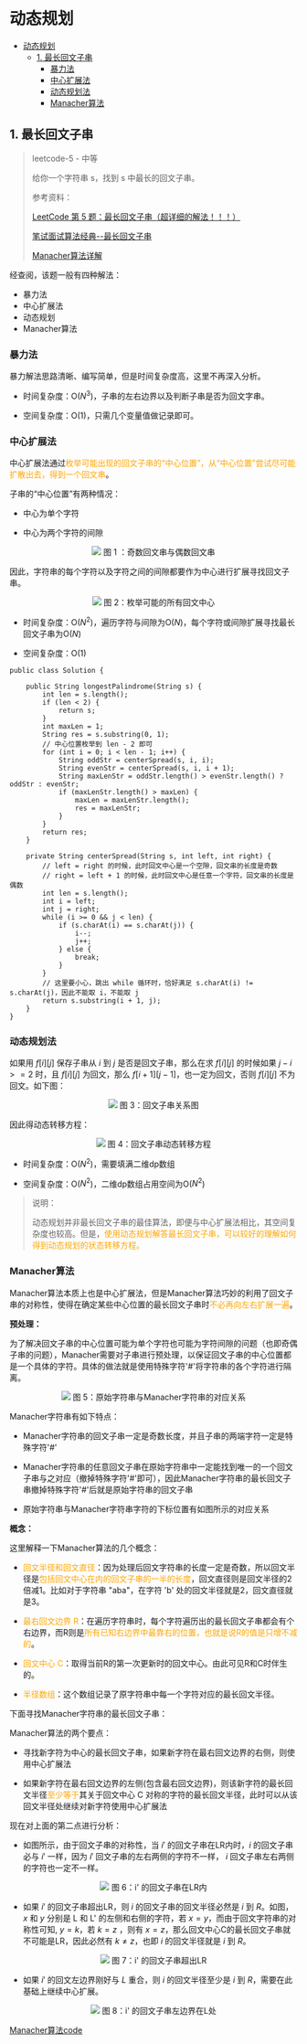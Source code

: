 # 动态规划
<!-- GFM-TOC -->
- [动态规划](#动态规划)
  - [1. 最长回文子串](#1-最长回文子串)
    - [暴力法](#暴力法)
    - [中心扩展法](#中心扩展法)
    - [动态规划法](#动态规划法)
    - [Manacher算法](#manacher算法)
<!-- GFM-TOC -->

## 1. 最长回文子串

> leetcode-5 - 中等
> 
> 给你一个字符串 s，找到 s 中最长的回文子串。
> 
> 参考资料：
> 
> [LeetCode 第 5 题：最长回文子串（超详细的解法！！！）](https://www.cxyxiaowu.com/2869.html)
> 
> [笔试面试算法经典--最长回文子串](https://blog.csdn.net/u013309870/article/details/70742315)
> 
> [Manacher算法详解](https://www.cnblogs.com/cloudplankroader/p/10988844.html)

经查阅，该题一般有四种解法：

- 暴力法
- 中心扩展法
- 动态规划
- Manacher算法


### 暴力法

暴力解法思路清晰、编写简单，但是时间复杂度高，这里不再深入分析。

- 时间复杂度：O($N^3$)，子串的左右边界以及判断子串是否为回文字串。

- 空间复杂度：O(1)，只需几个变量值做记录即可。

### 中心扩展法

中心扩展法通过<font color=orange>枚举可能出现的回文子串的“中心位置”，从“中心位置”尝试尽可能扩散出去，得到一个回文串</font>。

子串的“中心位置”有两种情况：

- 中心为单个字符

- 中心为两个字符的间隙

<center>
<image src="pictures\奇数回文串与偶数回文串.jpg">
图 1 ：奇数回文串与偶数回文串
</center>

因此，字符串的每个字符以及字符之间的间隙都要作为中心进行扩展寻找回文子串。

<center>
<image src="pictures\枚举可能的所有回文中心.jpg">
图 2：枚举可能的所有回文中心
</center>

- 时间复杂度：O($N^2$)，遍历字符与间隙为O($N$)，每个字符或间隙扩展寻找最长回文子串为O($N$)

- 空间复杂度：O(1)

```
public class Solution {

    public String longestPalindrome(String s) {
        int len = s.length();
        if (len < 2) {
            return s;
        }
        int maxLen = 1;
        String res = s.substring(0, 1);
        // 中心位置枚举到 len - 2 即可
        for (int i = 0; i < len - 1; i++) {
            String oddStr = centerSpread(s, i, i);
            String evenStr = centerSpread(s, i, i + 1);
            String maxLenStr = oddStr.length() > evenStr.length() ? oddStr : evenStr;
            if (maxLenStr.length() > maxLen) {
                maxLen = maxLenStr.length();
                res = maxLenStr;
            }
        }
        return res;
    }

    private String centerSpread(String s, int left, int right) {
        // left = right 的时候，此时回文中心是一个空隙，回文串的长度是奇数
        // right = left + 1 的时候，此时回文中心是任意一个字符，回文串的长度是偶数
        int len = s.length();
        int i = left;
        int j = right;
        while (i >= 0 && j < len) {
            if (s.charAt(i) == s.charAt(j)) {
                i--;
                j++;
            } else {
                break;
            }
        }
        // 这里要小心，跳出 while 循环时，恰好满足 s.charAt(i) != s.charAt(j)，因此不能取 i，不能取 j
        return s.substring(i + 1, j);
    }
}
```

### 动态规划法

如果用 $f[i][j]$ 保存子串从 $i$ 到 $j$ 是否是回文子串，那么在求 $f[i][j]$ 的时候如果 $j-i>=2$ 时，且 $f[i][j]$ 为回文，那么 $f[i+1][j-1]$，也一定为回文，否则 $f[i][j]$ 不为回文。如下图：

<center>
<image src="pictures\最长回文子串-动态规划示意图.png">
图 3：回文子串关系图
</center>

因此得动态转移方程：

<center>
<image src="pictures\最长回文子串-动态转移方程.png">
图 4：回文子串动态转移方程
</center>

- 时间复杂度：O($N^2$)，需要填满二维dp数组

- 空间复杂度：O($N^2$)，二维dp数组占用空间为O($N^2$)

> 说明：
> 
> 动态规划并非最长回文子串的最佳算法，即便与中心扩展法相比，其空间复杂度也较高。但是，<font color=orange>使用动态规划解答最长回文子串，可以较好的理解如何得到动态规划的状态转移方程。</font>

### Manacher算法

Manacher算法本质上也是中心扩展法，但是Manacher算法巧妙的利用了回文子串的对称性，使得在确定某些中心位置的最长回文子串时<font color=orange>不必再向左右扩展一遍</font>。

**预处理：**

为了解决回文子串的中心位置可能为单个字符也可能为字符间隙的问题（也即奇偶子串的问题），Manacher需要对子串进行预处理，以保证回文子串的中心位置都是一个具体的字符。具体的做法就是使用特殊字符'#'将字符串的各个字符进行隔离。

<center>
<image src="pictures\原始字符串与Manacher字符串的对应关系.jpg">
图 5：原始字符串与Manacher字符串的对应关系
</center>

Manacher字符串有如下特点：

- Manacher字符串的回文子串一定是奇数长度，并且子串的两端字符一定是特殊字符'#'

- Manacher字符串的任意回文子串在原始字符串中一定能找到唯一的一个回文子串与之对应（撤掉特殊字符'#'即可），因此Manacher字符串的最长回文子串撤掉特殊字符'#'后就是原始字符串的回文子串

- 原始字符串与Manacher字符串字符的下标位置有如图所示的对应关系

**概念：**

这里解释一下Manacher算法的几个概念：

- <font color=orange>回文半径和回文直径</font>：因为处理后回文字符串的长度一定是奇数，所以回文半径是<font color=orange>包括回文中心在内的回文子串的一半的长度</font>，回文直径则是回文半径的2倍减1。比如对于字符串 "aba"，在字符 'b' 处的回文半径就是2，回文直径就是3。

- <font color=orange>最右回文边界 R</font>：在遍历字符串时，每个字符遍历出的最长回文子串都会有个右边界，而R则是<font color=orange>所有已知右边界中最靠右的位置，也就是说R的值是只增不减的</font>。

- <font color=orange>回文中心 C</font>：取得当前R的第一次更新时的回文中心。由此可见R和C时伴生的。

- <font color=orange>半径数组</font>：这个数组记录了原字符串中每一个字符对应的最长回文半径。

下面寻找Manacher字符串的最长回文子串：

Manacher算法的两个要点：

- 寻找新字符为中心的最长回文子串，如果新字符在最右回文边界的右侧，则使用中心扩展法

- 如果新字符在最右回文边界的左侧(包含最右回文边界)，则该新字符的最长回文半径<font color=orange>至少等于</font>其关于回文中心 C 对称的字符的最长回文半径，此时可以从该回文半径处继续对新字符使用中心扩展法

现在对上面的第二点进行分析：

- 如图所示，由于回文子串的对称性，当 $i'$ 的回文子串在LR内时，$i$ 的回文子串必与 $i'$ 一样，因为 $i'$ 回文子串的左右两侧的字符不一样， $i$ 回文子串左右两侧的字符也一定不一样。

<center>
<image src="pictures\Manacher算法-回文子串在LR内.png">
图 6：i' 的回文子串在LR内
</center>

- 如果 $i'$ 的回文子串超出LR，则 $i$ 的回文子串的回文半径必然是 $i$ 到 $R$。如图，$x$ 和 $y$ 分别是 L 和 L' 的左侧和右侧的字符，若 $x=y$，而由于回文字符串的对称性可知, $y=k$，若 $k=z$ ，则有 $x=z$，那么回文中心C的最长回文子串就不可能是LR，因此必然有 $k≠z$，也即 $i$ 的回文半径就是 $i$ 到 $R$。

<center>
<image src="pictures\Manacher算法-回文子串超出LR.png">
图 7：i' 的回文子串超出LR
</center>

- 如果 $i'$ 的回文左边界刚好与 $L$ 重合，则 $i$ 的回文半径至少是 $i$ 到 $R$，需要在此基础上继续中心扩展。

<center>
<image src="pictures\Manacher算法-回文子串左边界在L处.png">
图 8：i' 的回文子串左边界在L处
</center>

[Manacher算法code](codes/最长回文子串.md)